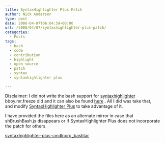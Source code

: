 ```yaml
---
title: SyntaxHighlighter Plus Patch
author: Nick Anderson
type: post
date: 2008-04-07T06:04:59+00:00
url: /2008/04/07/syntaxhighlighter-plus-patch/
categories:
  - Posts
tags:
  - bash
  - code
  - contribution
  - highlight
  - open source
  - patch
  - syntax
  - syntaxhighlighter plus

---
```

Disclaimer: I did not write the bash support for [syntaxhighlighter][1] bboy.mr.freeze did and it can also be found [here][2] . All I did was take that, and modify [SyntaxHighlighter Plus][3] to take advantage of it.<!--more-->

<!--adsense-->

I have provided the files here as an alternate mirror in case that shBrushBash.js disappears or if SyntaxHighlighter Plus does not incorporate the patch for others.

[syntaxhighlighter-plus-cmdlnorg_bashtar][4]

 [1]: http://code.google.com/p/syntaxhighlighter/ "syntaxhighlighter"
 [2]: http://bboy.mr.freeze.googlepages.com/shBrushBash.js
 [3]: http://thislab.com/2007/12/16/release-wordpress-plugin-syntaxhighlighter-plus/
 [4]: http://www.cmdln.org/images/wp-content/uploads/2008/04/syntaxhighlighter-plus-cmdlnorg_bashtar.gz
